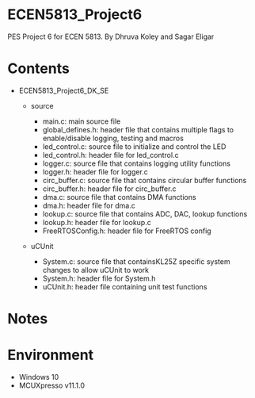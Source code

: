 # ECEN5813_Project6
PES Project 6 for ECEN 5813. By Dhruva Koley and Sagar Eligar

# Contents
- ECEN5813_Project6_DK_SE
  - source
	- main.c: main source file
	- global_defines.h: header file that contains multiple flags to enable/disable logging, testing and macros
	- led_control.c: source file to initialize and control the LED
	- led_control.h: header file for led_control.c
	- logger.c: source file that contains logging utility functions
	- logger.h: header file for logger.c
	- circ_buffer.c: source file that contains circular buffer functions
	- circ_buffer.h: header file for circ_buffer.c
	- dma.c: source file that contains DMA functions
	- dma.h: header file for dma.c
	- lookup.c: source file that contains ADC, DAC, lookup functions
	- lookup.h: header file for lookup.c
	- FreeRTOSConfig.h: header file for FreeRTOS config

  - uCUnit
	- System.c: source file that containsKL25Z specific system changes to allow uCUnit to work
	- System.h: header file for System.h
	- uCUnit.h: header file containing unit test functions


# Notes


# Environment
 - Windows 10
 - MCUXpresso v11.1.0
